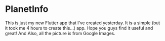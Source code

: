 # PlanetInfo
This is just my new Flutter app that I've created yesterday. It is a simple (but it took me 4 hours to create this...) app. Hope you guys find it useful and great!
And Also, all the picture is from Google Images.
